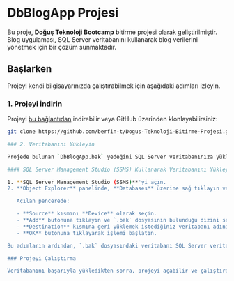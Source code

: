 # DbBlogApp Projesi

Bu proje, **Doğuş Teknoloji Bootcamp** bitirme projesi olarak geliştirilmiştir. Blog uygulaması, SQL Server veritabanını kullanarak blog verilerini yönetmek için bir çözüm sunmaktadır.

## Başlarken

Projeyi kendi bilgisayarınızda çalıştırabilmek için aşağıdaki adımları izleyin.

### 1. Projeyi İndirin

Projeyi [bu bağlantıdan](https://github.com/berfin-t/Dogus-Teknoloji-Bitirme-Projesi) indirebilir veya GitHub üzerinden klonlayabilirsiniz:

```bash
git clone https://github.com/berfin-t/Dogus-Teknoloji-Bitirme-Projesi.git

### 2. Veritabanını Yükleyin

Projede bulunan `DbBlogApp.bak` yedeğini SQL Server veritabanınıza yüklemeniz gerekmektedir. Bunu yapmak için şu adımları takip edin:

#### SQL Server Management Studio (SSMS) Kullanarak Veritabanını Yükleyin

1. **SQL Server Management Studio (SSMS)**'yi açın.
2. **Object Explorer** panelinde, **Databases** üzerine sağ tıklayın ve **Restore Database...** seçeneğine tıklayın.

   Açılan pencerede:

   - **Source** kısmını **Device** olarak seçin.
   - **Add** butonuna tıklayın ve `.bak` dosyasının bulunduğu dizini seçin.
   - **Destination** kısmına geri yüklemek istediğiniz veritabanı adını yazın.
   - **OK** butonuna tıklayarak işlemi başlatın.

Bu adımların ardından, `.bak` dosyasındaki veritabanı SQL Server veritabanınıza başarıyla geri yüklenmiş olacaktır.

### Projeyi Çalıştırma

Veritabanını başarıyla yükledikten sonra, projeyi açabilir ve çalıştırabilirsiniz. Uygulamanın tüm özellikleri ve fonksiyonları bu veritabanı üzerinden çalışacaktır.

